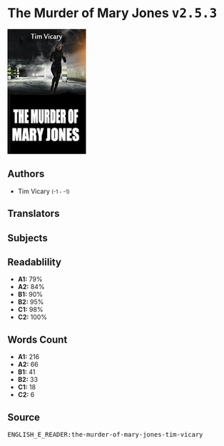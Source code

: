 # The Murder of Mary Jones <kbd>v2.5.3</kbd>

![](./cover.medium.jpg "")

## Authors


 - Tim Vicary <small>(-1 - -1)</small>

## Translators



## Subjects



## Readablility


 - **A1:** 79%
 - **A2:** 84%
 - **B1:** 90%
 - **B2:** 95%
 - **C1:** 98%
 - **C2:** 100%

## Words Count


 - **A1:** 216
 - **A2:** 66
 - **B1:** 41
 - **B2:** 33
 - **C1:** 18
 - **C2:** 6

## Source


<kbd>ENGLISH_E_READER:the-murder-of-mary-jones-tim-vicary</kbd>
